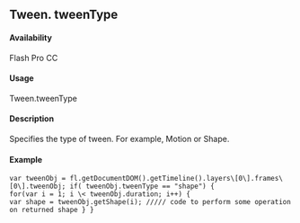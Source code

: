 ## Tween. tweenType

#### Availability

Flash Pro CC

#### Usage

Tween.tweenType

#### Description

Specifies the type of tween. For example, Motion or Shape.

#### Example

```
var tweenObj = fl.getDocumentDOM().getTimeline().layers\[0\].frames\[0\].tweenObj; if( tweenObj.tweenType == "shape") {
for(var i = 1; i \< tweenObj.duration; i++) {
var shape = tweenObj.getShape(i); ///// code to perform some operation on returned shape } }

```